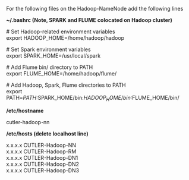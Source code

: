 For the following files on the Hadoop-NameNode add the following lines


**~/.bashrc
(Note, SPARK and FLUME colocated on Hadoop cluster)**


\# Set Hadoop-related environment variables\
export HADOOP_HOME=/home/hadoop/hadoop

\# Set Spark environment variables\
export SPARK_HOME=/usr/local/spark

\# Add Flume bin/ directory to PATH\
export FLUME_HOME=/home/hadoop/flume/

\# Add Hadoop, Spark, Flume directories to PATH\
export PATH=$PATH:$SPARK_HOME/bin:$HADOOP_HOME/bin:$FLUME_HOME/bin/


**/etc/hostname**

cutler-hadoop-nn

**/etc/hosts
(delete localhost line)**

x.x.x.x CUTLER-Hadoop-NN\
x.x.x.x CUTLER-Hadoop-RM\
x.x.x.x CUTLER-Hadoop-DN1\
x.x.x.x CUTLER-Hadoop-DN2\
x.x.x.x CUTLER-Hadoop-DN3
